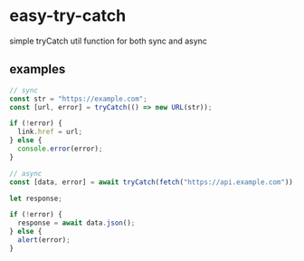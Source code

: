 # easy-try-catch

simple tryCatch util function for both sync and async

## examples

```js
// sync
const str = "https://example.com";
const [url, error] = tryCatch(() => new URL(str));

if (!error) {
  link.href = url;
} else {
  console.error(error);
}

// async
const [data, error] = await tryCatch(fetch("https://api.example.com"));

let response;

if (!error) {
  response = await data.json();
} else {
  alert(error);
}
```

